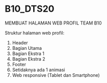 # B10_DTS20

MEMBUAT HALAMAN WEB PROFIL TEAM B10

Struktur halaman web profil:
  1. Header
  2. Bagian Utama
  3. Bagian Ekstra 1
  4. Bagian Ekstra 2
  5. Footer
  6. Setidaknya ada 1 animasi
  7. Web responsive (Tablet dan Smartphone)
